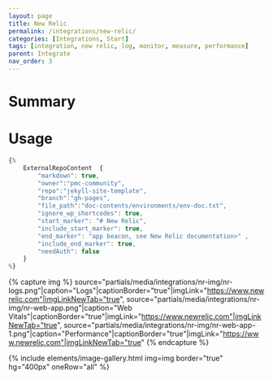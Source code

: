 ```yaml
---
layout: page
title: New Relic
permalink: /integrations/new-relic/
categories: [Integrations, Start]
tags: [integration, new relic, log, monitor, measure, performance]
parent: Integrate
nav_order: 3
---
```


# Summary


# Usage

```javascript
{% 
    ExternalRepoContent  { 
        "markdown": true,
        "owner":"pmc-community", 
        "repo":"jekyll-site-template", 
        "branch":"gh-pages", 
        "file_path":"doc-contents/environments/env-doc.txt", 
        "ignore_wp_shortcodes": true, 
        "start_marker": "# New Relic",
        "include_start_marker": true,
        "end_marker": "app beacon, see New Relic documentation>" ,
        "include_end_marker": true,
        "needAuth": false
    }
%}
```

{% capture img %}
    source="partials/media/integrations/nr-img/nr-logs.png"|caption="Logs"|captionBorder="true"|imgLink="https://www.newrelic.com"|imgLinkNewTab="true",
    source="partials/media/integrations/nr-img/nr-web-app.png"|caption="Web Vitals"|captionBorder="true"|imgLink="https://www.newrelic.com"|imgLinkNewTab="true",
    source="partials/media/integrations/nr-img/nr-web-app-1.png"|caption="Performance"|captionBorder="true"|imgLink="https://www.newrelic.com"|imgLinkNewTab="true"
{% endcapture %}

{% include elements/image-gallery.html 
  img=img 
  border="true" 
  hg="400px"
  oneRow="all" 
%}
